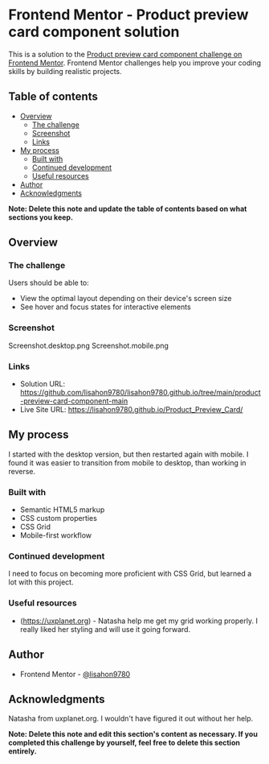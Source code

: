 # Frontend Mentor - Product preview card component solution

This is a solution to the [Product preview card component challenge on Frontend Mentor](https://www.frontendmentor.io/challenges/product-preview-card-component-GO7UmttRfa). Frontend Mentor challenges help you improve your coding skills by building realistic projects. 

## Table of contents

- [Overview](#overview)
  - [The challenge](#the-challenge)
  - [Screenshot](#screenshot)
  - [Links](#links)
- [My process](#my-process)
  - [Built with](#built-with)
  - [Continued development](#continued-development)
  - [Useful resources](#useful-resources)
- [Author](#author)
- [Acknowledgments](#acknowledgments)

**Note: Delete this note and update the table of contents based on what sections you keep.**

## Overview

### The challenge

Users should be able to:

- View the optimal layout depending on their device's screen size
- See hover and focus states for interactive elements

### Screenshot

Screenshot.desktop.png
Screenshot.mobile.png

### Links

- Solution URL: https://github.com/lisahon9780/lisahon9780.github.io/tree/main/product-preview-card-component-main
- Live Site URL: https://lisahon9780.github.io/Product_Preview_Card/

## My process
I started with the desktop version, but then restarted again with mobile. I found it was easier to transition from mobile to desktop, than working in reverse.

### Built with

- Semantic HTML5 markup
- CSS custom properties
- CSS Grid
- Mobile-first workflow


### Continued development

I need to focus on becoming more proficient with CSS Grid, but learned a lot with this project.


### Useful resources

- (https://uxplanet.org) - Natasha help me get my grid working properly. I really liked her styling and will use it going forward.


## Author

- Frontend Mentor - [@lisahon9780](https://www.frontendmentor.io/profile/lisahon9780)



## Acknowledgments

Natasha from uxplanet.org. I wouldn't have figured it out without her help.

**Note: Delete this note and edit this section's content as necessary. If you completed this challenge by yourself, feel free to delete this section entirely.**
